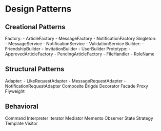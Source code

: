 # Design Patterns

## Creational Patterns
Factory:
    - ArticleFactory
    - MessageFactory
    - NotificationFactory
Singleton:
    - MessageService
    - NotificationService
    - ValidationService
Builder:
    - FriendshipBuilder
    - InvitationBuilder
    - UserBuilder
Prototype:
    - ApprovedArticleFactory
    - PendingArticleFactory
    - FileHandler
    - RoleName

## Structural Patterns
Adapter:
    - LikeRequestAdapter
    - MessageRequestAdapter
    - NotificationRequestAdapter
Composite
Brigde
Decorator
Facade
Proxy
Flyweight

## Behavioral
Command
Interpreter
Iterator
Mediator
Memento
Observer
State
Strategy
Template
Visitor